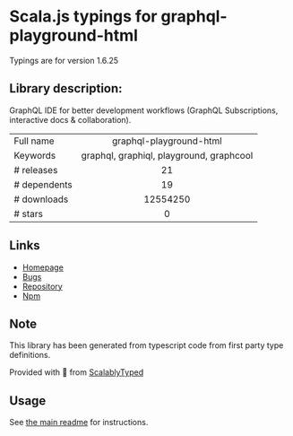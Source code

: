 
# Scala.js typings for graphql-playground-html

Typings are for version 1.6.25

## Library description:
GraphQL IDE for better development workflows (GraphQL Subscriptions, interactive docs & collaboration).

|                    |                 |
| ------------------ | :-------------: |
| Full name          | graphql-playground-html |
| Keywords           | graphql, graphiql, playground, graphcool |
| # releases         | 21 |
| # dependents       | 19 |
| # downloads        | 12554250 |
| # stars            | 0 |

## Links
- [Homepage](https://github.com/graphcool/graphql-playground/tree/master/packages/graphql-playground-html)
- [Bugs](https://github.com/graphcool/graphql-playground/issues)
- [Repository](https://github.com/graphcool/graphql-playground)
- [Npm](https://www.npmjs.com/package/graphql-playground-html)
    


## Note
This library has been generated from typescript code from first party type definitions.

Provided with :purple_heart: from [ScalablyTyped](https://github.com/oyvindberg/ScalablyTyped)

## Usage
See [the main readme](../../readme.md) for instructions.


